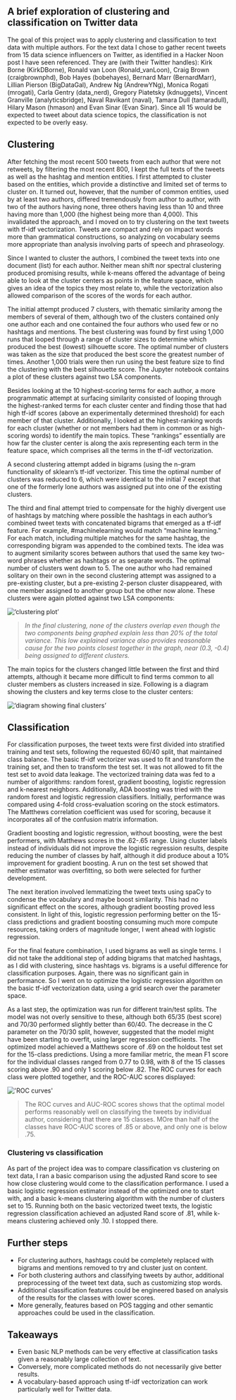 
## A brief exploration of clustering and classification on Twitter data

The goal of this project was to apply clustering and classification to text data with multiple authors. For the text data I chose to gather recent tweets from 15 data science influencers on Twitter, as identified in a Hacker Noon post I have seen referenced. They are (with their Twitter handles): Kirk Borne (KirkDBorne), Ronald van Loon (Ronald_vanLoon), Craig Brown (craigbrownphd), Bob Hayes (bobehayes), Bernard Marr (BernardMarr), Lillian Pierson (BigDataGal), Andrew Ng (AndrewYNg), Monica Rogati (mrogati), Carla Gentry (data_nerd), Gregory Piatetsky (kdnuggets), Vincent Granville (analyticsbridge), Naval Ravikant (naval), Tamara Dull (tamaradull), Hilary Mason (hmason) and Evan Sinar (Evan Sinar). Since all 15 would be expected to tweet about data science topics, the classification is not expected to be overly easy.

## Clustering

After fetching the most recent 500 tweets from each author that were not retweets, by filtering the most recent 800, I kept the full texts of the tweets as well as the hashtag and mention entities. I first attempted to cluster based on the entities, which provide a distinctive and limited set of terms to cluster on. It turned out, however, that the number of common entities, used by at least two authors, differed tremendously from author to author, with two of the authors having none, three others having less than 10 and three having more than 1,000 (the highest being more than 4,000). This invalidated the approach, and I moved on to try clustering on the text tweets with tf-idf vectorization. Tweets are compact and rely on impact words more than grammatical constructions, so analyzing on vocabulary seems more appropriate than analysis involving parts of speech and phraseology.

Since I wanted to cluster the authors, I combined the tweet texts into one document (list) for each author. Neither mean shift nor spectral clustering produced promising results, while k-means offered the advantage of being able to look at the cluster centers as points in the feature space, which gives an idea of the topics they most relate to, while the vectorization also allowed comparison of the scores of the words for each author.

The initial attempt produced 7 clusters, with thematic similarity among the members of several of them, although two of the clusters contained only one author each and one contained the four authors who used few or no hashtags and mentions. The best clustering was found by first using 1,000 runs that looped through a range of cluster sizes to determine which produced the best (lowest) silhouette score. The optimal number of clusters was taken as the size that produced the best score the greatest number of times. Another 1,000 trials were then run using the best feature size to find the clustering with the best silhouette score. The Jupyter notebook contains a plot of these clusters against two LSA components.

Besides looking at the 10 highest-scoring terms for each author, a more programmatic attempt at surfacing similarity consisted of looping through the highest-ranked terms for each cluster center and finding those that had high tf-idf scores (above an experimentally determined threshold) for each member of that cluster. Additionally, I looked at the highest-ranking words for each cluster (whether or not members had them in common or as high-scoring words) to identify the main topics. These “rankings” essentially are how far the cluster center is along the axis representing each term in the feature space, which comprises all the terms in the tf-idf vectorization.

A second clustering attempt added in bigrams (using the n-gram functionality of sklearn’s tf-idf vectorizer. This time the optimal number of clusters was reduced to 6, which were identical to the initial 7 except that one of the formerly lone authors was assigned put into one of the existing clusters.

The third and final attempt tried to compensate for the highly divergent use of hashtags by matching where possible the hashtags in each author’s combined tweet texts with concatenated bigrams  that emerged as a tf-idf feature. For example, #machinelearning would match “machine learning.” For each match, including multiple matches for the same hashtag, the corresponding bigram was appended to the combined texts. The idea was to augment similarity scores between authors that used the same key two-word phrases whether as hashtags or as separate words. The optimal number of clusters went down to 5. The one author who had remained solitary on their own in the second clustering attempt was assigned to a pre-existing cluster, but a pre-existing 2-person cluster disappeared, with one member assigned to another group but the other now alone. These clusters were again plotted against two LSA components:

![‘clustering plot’](cluster_plot.png)
> *In the final clustering, none of the clusters overlap even though the two components being graphed explain less than 20% of the total variance. This low explained variance also provides reasonable cause for the two points closest together in the graph, near (0.3, -0.4) being assigned to different clusters.*

The main topics for the clusters changed little between the first and third attempts, although it became more difficult to find terms common to all cluster members as clusters increased in size. Following is a diagram showing the clusters and key terms close to the cluster centers:

![‘diagram showing final clusters’](clusters.png)

## Classification  
For classification purposes, the tweet texts were first divided into stratified training and test sets, following the requested 60/40 split, that maintained class balance. The basic tf-idf vectorizer was used to fit and transform the training set, and then to transform the test set. It was not allowed to fit the test set to avoid data leakage. The vectorized training data was fed to a number of algorithms: random forest, gradient boosting, logistic regression and k-nearest neighbors. Additionally, ADA boosting was tried with the random forest and logistic regression classifiers. Initially, performance was compared using 4-fold cross-evaluation scoring on the stock estimators. The Matthews correlation coefficient was used for scoring, because it incorporates all of the confusion matrix information.

Gradient boosting and logistic regression, without boosting, were the best performers, with Matthews scores in the .62-.65 range. Using cluster labels instead of individuals did not improve the logistic regression results, despite reducing the number of classes by half, although it did produce about a 10% improvement for gradient boosting. A run on the test set showed that neither estimator was overfitting, so both were selected for further development.

The next iteration involved lemmatizing the tweet texts using spaCy to condense the vocabulary and maybe boost similarity. This had no significant effect on the scores, although gradient boosting proved less consistent. In light of this, logistic regression performing better on the 15-class predictions and gradient boosting consuming much more compute resources, taking orders of magnitude longer, I went ahead with logistic regression.

For the final feature combination, I used bigrams as well as single terms. I did not take the additional step of adding bigrams that matched hashtags, as I did with clustering, since hashtags vs. bigrams is a useful difference for classification purposes. Again, there was no significant gain in performance. So I went on to optimize the logistic regression algorithm on the basic tf-idf vectorization data, using a grid search over the parameter space.

As a last step, the optimization was run for different train/test splits. The model was not overly sensitive to these, although both 65/35 (best score) and 70/30 performed slightly better than 60/40. The decrease in the C parameter on the 70/30 split, however, suggested that the model might have been starting to overfit, using larger regression coefficients. The optimized model achieved a Matthews score of .69 on the holdout test set for the 15-class predictions. Using a more familiar metric, the mean F1 score for the individual classes ranged from 0.77 to 0.98, with 8 of the 15 classes scoring above .90 and only 1 scoring below .82. The ROC curves for each class were plotted together, and the ROC-AUC scores displayed:

!['ROC curves'](ROC.png)

> The ROC curves and AUC-ROC scores shows that the optimal model performs reasonably well on classifying the tweets by individual author, considering that there are 15 classes. MOre than half of the classes have ROC-AUC scores of .85 or above, and only one is below .75.

### Clustering vs classification

As part of the project idea was to compare classification vs clustering on text data, I ran a basic comparison using the adjusted Rand score to see how close clustering would come to the classification performance. I used a basic logistic regression estimator instead of the optimized one to start with, and a basic k-means clustering algorithm with the number of clusters set to 15. Running both on the basic vectorized tweet texts, the logistic regression classification achieved an adjusted Rand score of .81, while k-means clustering achieved only .10. I stopped there.

## Further steps

- For clustering authors, hashtags could be completely replaced with bigrams and mentions removed to try and cluster just on content.
- For both clustering authors and classifying tweets by author, additional preprocessing of the tweet text data, such as customizing stop words.
- Additional classification features could be engineered based on analysis of the results for the classes with lower scores.
- More generally, features based on POS tagging and other semantic approaches could be used in the classification.

## Takeaways

- Even basic NLP methods can be very effective at classification tasks given a reasonably large collection of text.
- Conversely, more complicated methods do not necessarily give better results.
- A vocabulary-based approach using tf-idf vectorization can work particularly well for Twitter data.
